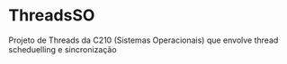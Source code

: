 # ThreadsSO
Projeto de Threads da C210 (Sistemas Operacionais) que envolve thread scheduelling e sincronização
